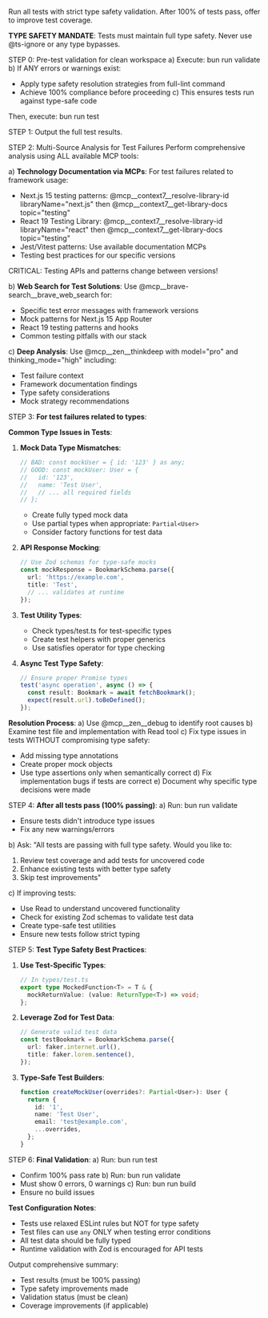 Run all tests with strict type safety validation. After 100% of tests pass, offer to improve test coverage.

**TYPE SAFETY MANDATE**: Tests must maintain full type safety. Never use @ts-ignore or any type bypasses.

STEP 0: Pre-test validation for clean workspace
a) Execute: bun run validate
b) If ANY errors or warnings exist:
   - Apply type safety resolution strategies from full-lint command
   - Achieve 100% compliance before proceeding
c) This ensures tests run against type-safe code

Then, execute: bun run test

STEP 1: Output the full test results.

STEP 2: Multi-Source Analysis for Test Failures
Perform comprehensive analysis using ALL available MCP tools:

a) **Technology Documentation via MCPs**:
   For test failures related to framework usage:
   - Next.js 15 testing patterns: @mcp__context7__resolve-library-id libraryName="next.js" then @mcp__context7__get-library-docs topic="testing"
   - React 19 Testing Library: @mcp__context7__resolve-library-id libraryName="react" then @mcp__context7__get-library-docs topic="testing"
   - Jest/Vitest patterns: Use available documentation MCPs
   - Testing best practices for our specific versions
   
   CRITICAL: Testing APIs and patterns change between versions!

b) **Web Search for Test Solutions**:
   Use @mcp__brave-search__brave_web_search for:
   - Specific test error messages with framework versions
   - Mock patterns for Next.js 15 App Router
   - React 19 testing patterns and hooks
   - Common testing pitfalls with our stack

c) **Deep Analysis**:
   Use @mcp__zen__thinkdeep with model="pro" and thinking_mode="high" including:
   - Test failure context
   - Framework documentation findings
   - Type safety considerations
   - Mock strategy recommendations

STEP 3: **For test failures related to types**:

**Common Type Issues in Tests**:

1. **Mock Data Type Mismatches**:
   ```typescript
   // BAD: const mockUser = { id: '123' } as any;
   // GOOD: const mockUser: User = { 
   //   id: '123',
   //   name: 'Test User',
   //   // ... all required fields
   // };
   ```
   - Create fully typed mock data
   - Use partial types when appropriate: `Partial<User>`
   - Consider factory functions for test data

2. **API Response Mocking**:
   ```typescript
   // Use Zod schemas for type-safe mocks
   const mockResponse = BookmarkSchema.parse({
     url: 'https://example.com',
     title: 'Test',
     // ... validates at runtime
   });
   ```

3. **Test Utility Types**:
   - Check types/test.ts for test-specific types
   - Create test helpers with proper generics
   - Use satisfies operator for type checking

4. **Async Test Type Safety**:
   ```typescript
   // Ensure proper Promise types
   test('async operation', async () => {
     const result: Bookmark = await fetchBookmark();
     expect(result.url).toBeDefined();
   });
   ```

**Resolution Process**:
a) Use @mcp__zen__debug to identify root causes
b) Examine test file and implementation with Read tool
c) Fix type issues in tests WITHOUT compromising type safety:
   - Add missing type annotations
   - Create proper mock objects
   - Use type assertions only when semantically correct
d) Fix implementation bugs if tests are correct
e) Document why specific type decisions were made

STEP 4: **After all tests pass (100% passing)**:
a) Run: bun run validate
   - Ensure tests didn't introduce type issues
   - Fix any new warnings/errors

b) Ask: "All tests are passing with full type safety. Would you like to:
   1) Review test coverage and add tests for uncovered code
   2) Enhance existing tests with better type safety
   3) Skip test improvements"

c) If improving tests:
   - Use Read to understand uncovered functionality
   - Check for existing Zod schemas to validate test data
   - Create type-safe test utilities
   - Ensure new tests follow strict typing

STEP 5: **Test Type Safety Best Practices**:

1. **Use Test-Specific Types**:
   ```typescript
   // In types/test.ts
   export type MockedFunction<T> = T & {
     mockReturnValue: (value: ReturnType<T>) => void;
   };
   ```

2. **Leverage Zod for Test Data**:
   ```typescript
   // Generate valid test data
   const testBookmark = BookmarkSchema.parse({
     url: faker.internet.url(),
     title: faker.lorem.sentence(),
   });
   ```

3. **Type-Safe Test Builders**:
   ```typescript
   function createMockUser(overrides?: Partial<User>): User {
     return {
       id: '1',
       name: 'Test User',
       email: 'test@example.com',
       ...overrides,
     };
   }
   ```

STEP 6: **Final Validation**:
a) Run: bun run test
   - Confirm 100% pass rate
b) Run: bun run validate
   - Must show 0 errors, 0 warnings
c) Run: bun run build
   - Ensure no build issues

**Test Configuration Notes**:
- Tests use relaxed ESLint rules but NOT for type safety
- Test files can use `any` ONLY when testing error conditions
- All test data should be fully typed
- Runtime validation with Zod is encouraged for API tests

Output comprehensive summary:
- Test results (must be 100% passing)
- Type safety improvements made
- Validation status (must be clean)
- Coverage improvements (if applicable)
